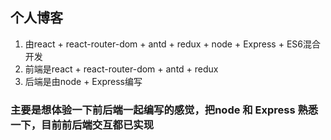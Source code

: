 ## 个人博客
1. 由react + react-router-dom + antd + redux + node + Express + ES6混合开发
2. 前端是react + react-router-dom + antd + redux
3. 后端是由node + Express编写
### 主要是想体验一下前后端一起编写的感觉，把node 和 Express 熟悉一下，目前前后端交互都已实现
